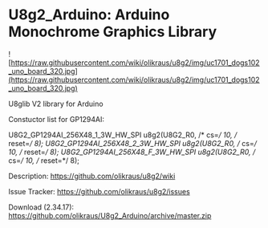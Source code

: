 # U8g2_Arduino: Arduino Monochrome Graphics Library

![https://raw.githubusercontent.com/wiki/olikraus/u8g2/img/uc1701_dogs102_uno_board_320.jpg](https://raw.githubusercontent.com/wiki/olikraus/u8g2/img/uc1701_dogs102_uno_board_320.jpg) 

U8glib V2 library for Arduino

Constuctor list for GP1294AI:

U8G2_GP1294AI_256X48_1_3W_HW_SPI u8g2(U8G2_R0, /* cs=*/ 10, /* reset=*/ 8);
U8G2_GP1294AI_256X48_2_3W_HW_SPI u8g2(U8G2_R0, /* cs=*/ 10, /* reset=*/ 8);
U8G2_GP1294AI_256X48_F_3W_HW_SPI u8g2(U8G2_R0, /* cs=*/ 10, /* reset=*/ 8);


Description: https://github.com/olikraus/u8g2/wiki

Issue Tracker: https://github.com/olikraus/u8g2/issues

Download (2.34.17): https://github.com/olikraus/U8g2_Arduino/archive/master.zip

